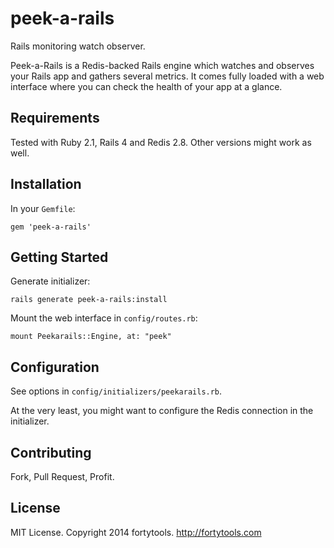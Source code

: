 peek-a-rails
============

Rails monitoring watch observer.

Peek-a-Rails is a Redis-backed Rails engine which watches
and observes your Rails app and gathers several metrics.
It comes fully loaded with a web interface where you can
check the health of your app at a glance.

## Requirements

Tested with Ruby 2.1, Rails 4 and Redis 2.8. Other versions might
work as well.

## Installation

In your `Gemfile`:

    gem 'peek-a-rails'

## Getting Started

Generate initializer:

    rails generate peek-a-rails:install

Mount the web interface in `config/routes.rb`:

    mount Peekarails::Engine, at: "peek"

## Configuration

See options in `config/initializers/peekarails.rb`.

At the very least, you might want to configure the Redis
connection in the initializer.

## Contributing

Fork, Pull Request, Profit.

## License

MIT License. Copyright 2014 fortytools. http://fortytools.com
